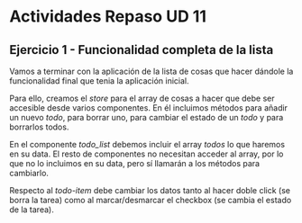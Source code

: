 # Actividades Repaso UD 11
## Ejercicio 1 - Funcionalidad completa de la lista
Vamos a terminar con la aplicación de la lista de cosas que hacer dándole la funcionalidad final que tenia la aplicación inicial.

Para ello, creamos el _store_ para el array de cosas a hacer que debe ser accesible desde varios componentes. En él incluimos métodos para añadir un nuevo _todo_, para borrar uno, para cambiar el estado de un _todo_ y para borrarlos todos.

En el componente _todo_list_ debemos incluir el array _todos_ lo que haremos en su data. El resto de componentes no necesitan acceder al array, por lo que no lo incluimos en su data, pero sí llamarán a los métodos para cambiarlo.

Respecto al _todo-item_ debe cambiar los datos tanto al hacer doble click (se borra la tarea) como al marcar/desmarcar el checkbox (se cambia el estado de la tarea).
